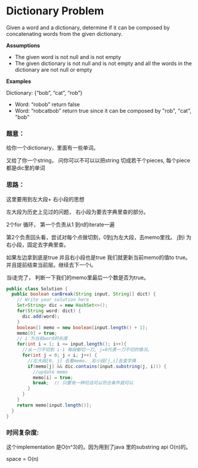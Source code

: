 # Dictionary Problem



Given a word and a dictionary, determine if it can be composed by concatenating words from the given dictionary.

**Assumptions**

* The given word is not null and is not empty
* The given dictionary is not null and is not empty and all the words in the dictionary are not null or empty

**Examples**

Dictionary: {“bob”, “cat”, “rob”}

* Word: “robob” return false
* Word: “robcatbob” return true since it can be composed by "rob", "cat", "bob"



### 题意：

给你一个dictionary，里面有一些单词。 

又给了你一个string， 问你可以不可以以把string 切成若干个pieces, 每个piece都是dic里的单词

### 思路：

这里要用到左大段+ 右小段的思想

左大段为历史上见过的问题， 右小段为要去字典里查的部分。

2个for 循环， 第一个负责从1 到n的iterate一遍

第2个负责回头看，尝试对每个点做切割，0到j为左大段，去memo里找。 j到i 为右小段，固定去字典里查。

如果左边拿到底是true 并且右小段也是true 我们就更新当前memo的值to true。 并且提前结束当前层。继续去下一个i。

当i走完了， 判断一下我们的memo里最后一个数是否为true。

```java
public class Solution {
  public boolean canBreak(String input, String[] dict) {
    // Write your solution here
    Set<String> dic = new HashSet<>();
    for(String word: dict) {
      dic.add(word);
    }
    boolean[] memo = new boolean[input.length() + 1];
    memo[0] = true;
    // i 为当前word的长度
    for(int i = 1; i <= input.length(); i++){
      //从一刀不切到 i-1 每段都切一刀, j=0代表一刀不切的情况。
      for(int j = 0; j < i; j++) {
        //左大段[0, j] 去看memo， 右小段[j,i]去查字典
        if(memo[j] && dic.contains(input.substring(j, i))) {
          //update memo
          memo[i] = true;
          break;  // 只要有一种切法可以符合条件就可以
        }
      }
    }
    return memo[input.length()];
  }
}

```

### 时间复杂度: 

这个implementation 是O\(n^3\)的。因为用到了java 里的substring api O\(n\)的。

space = O\(n\)

